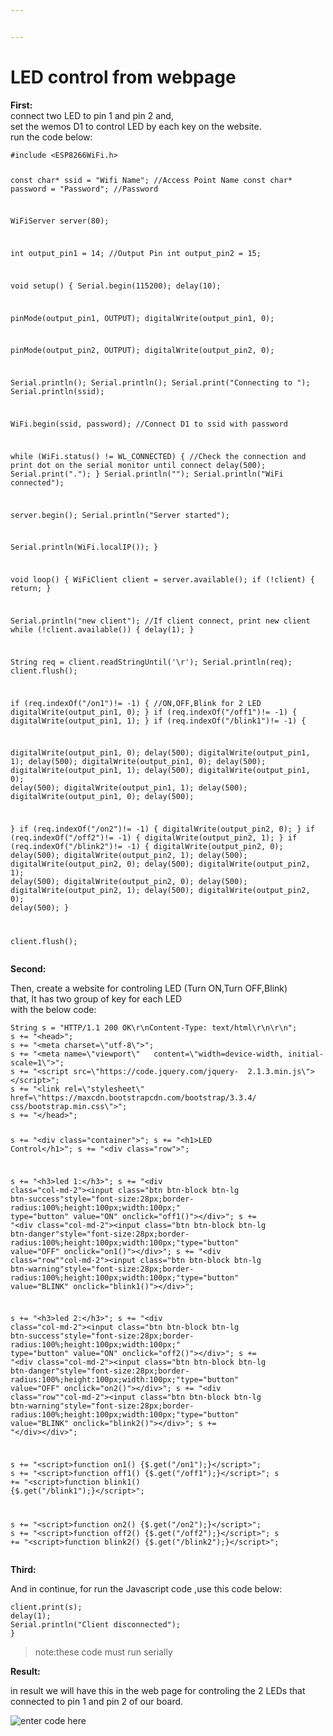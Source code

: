 ```yaml
---


---
```


<h1 id="led-control-from-webpage">LED control from webpage</h1>
<p><strong>First:</strong><br>
connect two LED to pin 1 and pin 2 and,<br>
set the wemos D1 to control LED by each key on the website.<br>
run the code below:</p>
<pre><code>#include &lt;ESP8266WiFi.h&gt;

const char* ssid = "Wifi Name"; //Access Point Name
const char* password = "Password"; //Password

WiFiServer server(80);

int output_pin1 = 14; //Output Pin
int output_pin2 = 15; 

void setup() { 
Serial.begin(115200);
delay(10);

pinMode(output_pin1, OUTPUT);
digitalWrite(output_pin1, 0);

pinMode(output_pin2, OUTPUT);
digitalWrite(output_pin2, 0);

Serial.println();
Serial.println();
Serial.print("Connecting to ");
Serial.println(ssid);

WiFi.begin(ssid, password); //Connect D1 to ssid with password

while (WiFi.status() != WL_CONNECTED) { //Check the  connection and print dot on the serial monitor until connect
delay(500);
Serial.print(".");
}
 Serial.println("");
Serial.println("WiFi connected");

server.begin();
Serial.println("Server started");

Serial.println(WiFi.localIP());
}

void loop() {
WiFiClient client = server.available();
if (!client) {
return;
}

Serial.println("new client"); //If client connect, print new client
while (!client.available()) {
delay(1);
}

String req = client.readStringUntil('\r');
Serial.println(req);
client.flush();


if (req.indexOf("/on1")!= -1) { //ON,OFF,Blink for 2 LED
digitalWrite(output_pin1, 0);
}
if (req.indexOf("/off1")!= -1) {
digitalWrite(output_pin1, 1);
}
if (req.indexOf("/blink1")!= -1) {
 
digitalWrite(output_pin1, 0);
delay(500);
digitalWrite(output_pin1, 1);
delay(500);
 digitalWrite(output_pin1, 0);
 delay(500);
digitalWrite(output_pin1, 1);
delay(500);
 digitalWrite(output_pin1, 0);
 delay(500);
digitalWrite(output_pin1, 1);
delay(500);
digitalWrite(output_pin1, 0);
 delay(500);

}
if (req.indexOf("/on2")!= -1) {
digitalWrite(output_pin2, 0);
}
if (req.indexOf("/off2")!= -1) {
digitalWrite(output_pin2, 1);
}
if (req.indexOf("/blink2")!= -1) {
digitalWrite(output_pin2, 0);
delay(500);
digitalWrite(output_pin2, 1);
delay(500);
digitalWrite(output_pin2, 0);
delay(500);
digitalWrite(output_pin2, 1);
delay(500);
digitalWrite(output_pin2, 0);
delay(500);
digitalWrite(output_pin2, 1);
delay(500);
digitalWrite(output_pin2, 0);
delay(500);
}



client.flush();
</code></pre>
<p><strong>Second:</strong></p>
<p>Then, create a website for controling LED (Turn ON,Turn OFF,Blink)<br>
that, It has two group of key for each LED<br>
with the below code:</p>
<pre><code>String s = "HTTP/1.1 200 OK\r\nContent-Type: text/html\r\n\r\n";
s += "&lt;head&gt;";
s += "&lt;meta charset=\"utf-8\"&gt;";
s += "&lt;meta name=\"viewport\"   content=\"width=device-width, initial-scale=1\"&gt;";
s += "&lt;script src=\"https://code.jquery.com/jquery-  2.1.3.min.js\"&gt;&lt;/script&gt;";
s += "&lt;link rel=\"stylesheet\"   href=\"https://maxcdn.bootstrapcdn.com/bootstrap/3.3.4/  css/bootstrap.min.css\"&gt;";
s += "&lt;/head&gt;";

s += "&lt;div class=\"container\"&gt;";
s += "&lt;h1&gt;LED Control&lt;/h1&gt;";
s += "&lt;div class=\"row\"&gt;";

s += "&lt;h3&gt;led 1:&lt;/h3&gt;";
s += "&lt;div class=\"col-md-2\"&gt;&lt;input class=\"btn btn-block btn-lg btn-success\"style=\"font-size:28px;border-radius:100%;height:100px;width:100px;\" type=\"button\" value=\"ON\" onclick=\"off1()\"&gt;&lt;/div&gt;";
s += "&lt;div class=\"col-md-2\"&gt;&lt;input class=\"btn btn-block btn-lg btn-danger\"style=\"font-size:28px;border-radius:100%;height:100px;width:100px;\"type=\"button\" value=\"OFF\" onclick=\"on1()\"&gt;&lt;/div&gt;";
s += "&lt;div class=\"row\"\"col-md-2\"&gt;&lt;input class=\"btn btn-block btn-lg btn-warning\"style=\"font-size:28px;border-radius:100%;height:100px;width:100px;\"type=\"button\" value=\"BLINK\" onclick=\"blink1()\"&gt;&lt;/div&gt;";

s += "&lt;h3&gt;led 2:&lt;/h3&gt;";
s += "&lt;div class=\"col-md-2\"&gt;&lt;input class=\"btn btn-block btn-lg btn-success\"style=\"font-size:28px;border-radius:100%;height:100px;width:100px;\" type=\"button\" value=\"ON\" onclick=\"off2()\"&gt;&lt;/div&gt;";
s += "&lt;div class=\"col-md-2\"&gt;&lt;input class=\"btn btn-block btn-lg btn-danger\"style=\"font-size:28px;border-radius:100%;height:100px;width:100px;\"type=\"button\" value=\"OFF\" onclick=\"on2()\"&gt;&lt;/div&gt;";
s += "&lt;div class=\"row\"\"col-md-2\"&gt;&lt;input class=\"btn btn-block btn-lg btn-warning\"style=\"font-size:28px;border-radius:100%;height:100px;width:100px;\"type=\"button\" value=\"BLINK\" onclick=\"blink2()\"&gt;&lt;/div&gt;";
s += "&lt;/div&gt;&lt;/div&gt;";

s += "&lt;script&gt;function on1() {$.get(\"/on1\");}&lt;/script&gt;";
s += "&lt;script&gt;function off1() {$.get(\"/off1\");}&lt;/script&gt;";
s += "&lt;script&gt;function blink1() {$.get(\"/blink1\");}&lt;/script&gt;";


s += "&lt;script&gt;function on2() {$.get(\"/on2\");}&lt;/script&gt;";
s += "&lt;script&gt;function off2() {$.get(\"/off2\");}&lt;/script&gt;";
s += "&lt;script&gt;function blink2() {$.get(\"/blink2\");}&lt;/script&gt;";
</code></pre>
<p><strong>Third:</strong></p>
<p>And in continue, for run the Javascript code ,use this code below:</p>
<pre><code>client.print(s);
delay(1);
Serial.println("Client disconnected");
}
</code></pre>
<blockquote>
<p>note:these code must run serially</p>
</blockquote>
<p><strong>Result:</strong></p>
<p>in result we will have this in the web page for controling the 2 LEDs that connected to pin 1 and pin 2 of our board.</p>
<p><img src="https://lh3.googleusercontent.com/e7hIa7RHLz0XGwonNs4HsMxw3lBtZSrIZZLlEYW7WblBult7F55tUDxNhANBp50QM_abF5WDwVk" alt="enter code here" title="web"></p>
<blockquote></blockquote>

